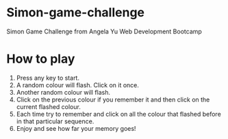 # Simon-game-challenge
Simon Game Challenge from Angela Yu Web Development Bootcamp  

# How to play  
1. Press any key to start.
2. A random colour will flash. Click on it once.  
3. Another random colour will flash.
4. Click on the previous colour if you remember it and then click on the current flashed colour.
5. Each time try to remember and click on all the colour that flashed before in that particular sequence.
6. Enjoy and see how far your memory goes!
